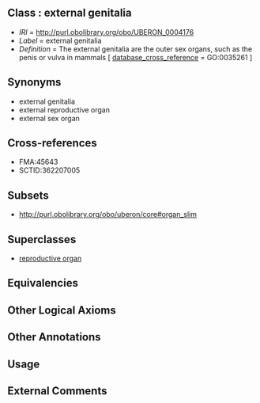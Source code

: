 
## Class : external genitalia

 * *IRI* = http://purl.obolibrary.org/obo/UBERON_0004176
 * *Label* = external genitalia
 * *Definition* = The external genitalia are the outer sex organs, such as the penis or vulva in mammals [ [database_cross_reference](../../ef/oboInOwl#hasDbXref.md) = GO:0035261 ]

## Synonyms

 * external genitalia
 * external reproductive organ
 * external sex organ

## Cross-references

 * FMA:45643
 * SCTID:362207005

## Subsets

 * http://purl.obolibrary.org/obo/uberon/core#organ_slim

## Superclasses

 * [reproductive organ](../../UBERON/33/UBERON_0003133.md)

## Equivalencies


## Other Logical Axioms


## Other Annotations


## Usage


## External Comments

